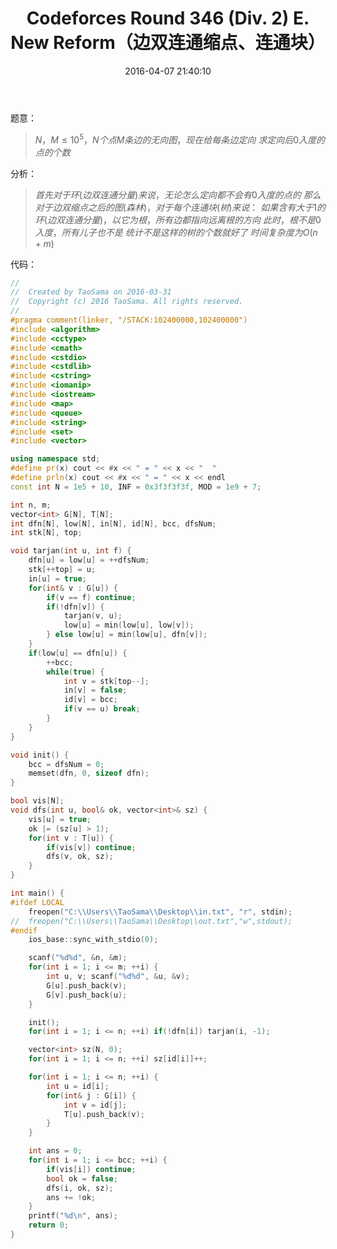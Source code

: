 ﻿---
title: Codeforces Round 346 (Div. 2) E. New Reform（边双连通缩点、连通块）
categories:
  - 图论
  - 连通图
  - 
tags:
  - 边双连通
  - 
date: 2016-04-07 21:40:10
toc: 
---
题意：
>$N，M\le 10^5，N个点M条边的无向图，现在给每条边定向$
$求定向后0入度的点的个数$

<!-- more -->

分析：
>$首先对于环(边双连通分量)来说，无论怎么定向都不会有0入度的点的$
$那么对于边双缩点之后的图(森林)，对于每个连通块(树)来说：$
$如果含有大于1的环(边双连通分量)，以它为根，所有边都指向远离根的方向$
$此时，根不是0入度，所有儿子也不是$
$统计不是这样的树的个数就好了$
$时间复杂度为O(n+m)$

代码：
```cpp
//
//  Created by TaoSama on 2016-03-31
//  Copyright (c) 2016 TaoSama. All rights reserved.
//
#pragma comment(linker, "/STACK:102400000,102400000")
#include <algorithm>
#include <cctype>
#include <cmath>
#include <cstdio>
#include <cstdlib>
#include <cstring>
#include <iomanip>
#include <iostream>
#include <map>
#include <queue>
#include <string>
#include <set>
#include <vector>

using namespace std;
#define pr(x) cout << #x << " = " << x << "  "
#define prln(x) cout << #x << " = " << x << endl
const int N = 1e5 + 10, INF = 0x3f3f3f3f, MOD = 1e9 + 7;

int n, m;
vector<int> G[N], T[N];
int dfn[N], low[N], in[N], id[N], bcc, dfsNum;
int stk[N], top;

void tarjan(int u, int f) {
    dfn[u] = low[u] = ++dfsNum;
    stk[++top] = u;
    in[u] = true;
    for(int& v : G[u]) {
        if(v == f) continue;
        if(!dfn[v]) {
            tarjan(v, u);
            low[u] = min(low[u], low[v]);
        } else low[u] = min(low[u], dfn[v]);
    }
    if(low[u] == dfn[u]) {
        ++bcc;
        while(true) {
            int v = stk[top--];
            in[v] = false;
            id[v] = bcc;
            if(v == u) break;
        }
    }
}

void init() {
    bcc = dfsNum = 0;
    memset(dfn, 0, sizeof dfn);
}

bool vis[N];
void dfs(int u, bool& ok, vector<int>& sz) {
    vis[u] = true;
    ok |= (sz[u] > 1);
    for(int v : T[u]) {
        if(vis[v]) continue;
        dfs(v, ok, sz);
    }
}

int main() {
#ifdef LOCAL
    freopen("C:\\Users\\TaoSama\\Desktop\\in.txt", "r", stdin);
//  freopen("C:\\Users\\TaoSama\\Desktop\\out.txt","w",stdout);
#endif
    ios_base::sync_with_stdio(0);

    scanf("%d%d", &n, &m);
    for(int i = 1; i <= m; ++i) {
        int u, v; scanf("%d%d", &u, &v);
        G[u].push_back(v);
        G[v].push_back(u);
    }

    init();
    for(int i = 1; i <= n; ++i) if(!dfn[i]) tarjan(i, -1);

    vector<int> sz(N, 0);
    for(int i = 1; i <= n; ++i) sz[id[i]]++;

    for(int i = 1; i <= n; ++i) {
        int u = id[i];
        for(int& j : G[i]) {
            int v = id[j];
            T[u].push_back(v);
        }
    }

    int ans = 0;
    for(int i = 1; i <= bcc; ++i) {
        if(vis[i]) continue;
        bool ok = false;
        dfs(i, ok, sz);
        ans += !ok;
    }
    printf("%d\n", ans);
    return 0;
}
```